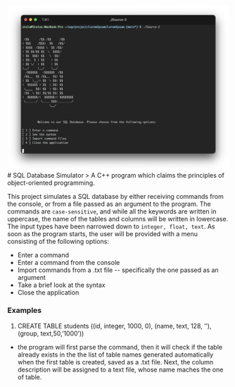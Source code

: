 <img src="icon.png" align="right"/>
# SQL Database Simulator
> A C++ program which claims the principles of object-oriented programming.

  This project simulates a SQL database by either receiving commands from the console, or from a file passed as an argument to the program. The commands are `case-sensitive`, and while all the keywords are written in uppercase, the name of the tables and columns will be written in lowercase. The input types have been narrowed down to `integer, float, text`. 
  As soon as the program starts, the user will be provided with a menu consisting of the following options:
- Enter a command
- Enter a command from the console
- Import commands from a .txt file -- specifically the one passed as an argument
- Take a brief look at the syntax
- Close the application
  
  
 ### Examples

1. CREATE TABLE students ((id, integer, 1000, 0), (name, text, 128, ’’), (group, text,50,’1000’))
  - the program will first parse the command, then it will check if the table already exists in the the list of table names generated automatically when the first table is created, saved as a .txt file. Next, the column description will be assigned to a text file, whose name maches the one of table.
